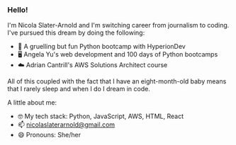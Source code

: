 ### Hello! 

I'm Nicola Slater-Arnold and I'm switching career from journalism to coding. I've pursued this dream by doing the following:

- 🐍 A gruelling but fun Python bootcamp with HyperionDev
- 🖥️ Angela Yu's web development and 100 days of Python bootcamps 
- ☁️ Adrian Cantrill's AWS Solutions Architect course

All of this coupled with the fact that I have an eight-month-old baby means that I rarely sleep and when I do I dream in code. 

A little about me: 

- 🤓 My tech stack: Python, JavaScript, AWS, HTML, React
- 📫 nicolaslaterarnold@gmail.com
- 😄 Pronouns: She/her
